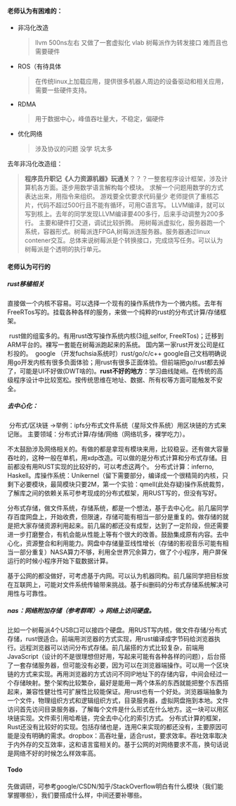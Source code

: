 
#### 老师认为有困难的：

* 非冯化改造

  > llvm 500ns左右 又做了一套虚拟化 vlab 树莓派作为转发接口 难而且也需要硬件

* ROS（有待具体

  > 在传统linux上加载应用，提供很多机器人周边的设备驱动和相关应用，需要一些硬件支持。

* RDMA

  > 用于数据中心，峰值吞吐量大，不稳定，偏硬件

* 优化网络

  > 涉及协议的问题 没学 坑太多


去年非冯化改造组：

> **程序员升职记《人力资源机器》玩通关**？？？一整套程序设计框架，涉及计算机各方面。逐步用数学语言解构每个模块。
> 求解一个问题用数学的方式表达出来，用指令来组织。
> 游戏要全优要求代码量少
> 老师提供了重核芯片，代码不超过500行且不能有循环，可用C语言写。
> LLVM编译，就可以写到核上。去年的同学发现LLVM编译要400多行，后来手动调整为200多行。
> 主要和硬件打交道，调试比较折腾。
> 用树莓派虚拟化，服务器跑一个系统，容器形式。树莓派连FPGA,树莓派连服务器。服务器通过linux contener交互。总体来说树莓派是个转换接口，完成烧写任务。可以认为树莓派是个透明的执行单元。



#### 老师认为可行的

##### rust移植相关

​	    	直接做一个内核不容易。可以选择一个现有的操作系统作为一个微内核。去年有FreeRTos写的。挂载各种各样的服务，来做一个纯粹的rust的分布式计算/存储框架。

​		    rust做的组蛮多的。有用rust改写操作系统内核(3组,selfor, FreeRTos)；迁移到ARM平台的。裸写一套能在树莓派跑起来的系统。
​		    国内第一家rust开发公司是红杉投的。
​		    google （开发fuchsia系统时）rust/go/c/c++ google自己文档明确说用go开发内核有很多负面体验；用rust有很多正面体验。但前端把go/rust都去掉了，可能是UI不好做(DWT啥的)。
​		    **rust不好的地方**：学习曲线陡峭。在传统的高级程序设计中比较宽松。按传统思维在地址、数据、所有权等方面可能触发不安全。

##### 去中心化：

​		    分布式/区块链 ->举例：ipfs分布式文件系统（星际文件系统）用区块链的方式来记账。
​		    主要领域：分布式计算/存储/网络（网络坑多，裸学吃力）。

​		    不太鼓励涉及网络相关的。有做的都是拿现有模块来用，比较稳妥。还有做大容量吞吐的，这种一般在单机，用xdp改造。
​		    可以做的是分布式计算和分布式存储。目前都没有用RUST实现的比较好的，可以考虑这两个。
        分布式计算：inferno, Haskell。库操作系统：Unikernel（留下需要部分，编译成一个很精简的内核，只剩下必要模块，最简模块只要2M，第一个实验：qmell(此处存疑)操作系统裁剪，了解库之间的依赖关系
​		    可参考现成的分布式框架，用RUST写的，但没有写好。

​		    分布式存储，做文件系统，存储系统，都是一个想法，基于去中心化。前几届同学存百度网盘上，开始收费，但限速，存储可能有相当一部分是重复的。做存储的就是把大家存储资源利用起来。前几届的都还没有成型，达到了一定阶段，但还需要进一步打磨整合，有机会能从性能上等有个很大的改善。鼓励集成原有内容。去中心化，资源整合和利用能力。网盘中存储量亚线性增长（存储的影视音乐可能有相当一部分重复）
​		    NASA算力不够，利用全世界冗余算力，做了个小程序，用户屏保运行的时候小程序开始下载数据计算。

​		    基于公网的都没做好，可考虑基于内网。可以认为机器同构。前几届同学把目标放在互联网上，可能对文件系统传输带来挑战。基于纠删码的分布式存储系统解决可用性与可靠性。

#####  nas：网络附加存储（参考群晖）-> 网络上访问硬盘。

​		    比如一个树莓派4个USB口可以接四个硬盘。用RUST写内核，做文件存储/分布式存储，rust很适合。前端用浏览器的方式实现，用rust编译成字节码给浏览器执行。远程浏览器可以访问分布式存储。前几届搭的方式比较复杂，前端用JavaScript（设计的不是很理想但好用，写起来可能有各种各样的问题），后台搭了一套存储服务器，但可能没有必要，因为可以在浏览器端操作。可以用一个区块链的方式来实现。再用浏览器的方式访问不同IP地址下的存储内容，中间会经过一个存储映射。整个架构比较繁杂，最好是能用一两个体系的东西就能把整个东西搭起来，兼容性健壮性可扩展性比较能保证。用rust也有一个好处。
​		    浏览器端抽象为一个文件，物理组织方式和逻辑组织方式，目录服务器，虚拟网盘拖到本地。文件访问首先访问目录服务器，了解每个文件是什么形式在什么地方。这一块可以用区块链实现。文件索引用哈希链，完全去中心化的索引方式。
分布式计算的框架，Rust还没有比较好的实现。包括存储也是，连用C来实现的都还没有，主要原因可能是没有明确的需求。
​	    	dropbox：高吞吐量，适合rust，要求效率。吞吐效率取决于内外存的交互效率，这和语言蛮相关的。基于公网的对网络要求不高，换句话说是网络不好的时候怎么样效率高。


#### Todo

​	    	先做调研，可参考google/CSDN/知乎/StackOverflow明白有什么模块（我们能掌握哪些），我们要搭成什么样，中间还要补哪些。

